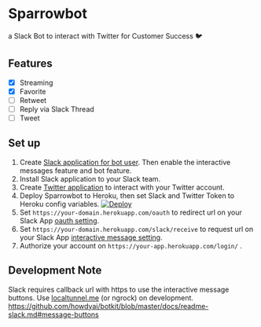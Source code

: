 # Sparrowbot

a Slack Bot to interact with Twitter for Customer Success :bird:

## Features

- [x] Streaming
- [x] Favorite
- [ ] Retweet
- [ ] Reply via Slack Thread
- [ ] Tweet

## Set up

1. Create [Slack application for bot user](https://api.slack.com/apps?new_app=1). Then enable the interactive messages feature and bot feature.
2. Install Slack application to your Slack team.
3. Create [Twitter application](https://apps.twitter.com/app/new) to interact with your Twitter account.
4. Deploy Sparrowbot to Heroku, then set Slack and Twitter Token to Heroku config variables.
[![Deploy](https://www.herokucdn.com/deploy/button.svg)](https://heroku.com/deploy)
5. Set `https://your-domain.herokuapp.com/oauth` to redirect url on your Slack App [oauth setting](https://api.slack.com/apps/).
6. Set `https://your-domain.herokuapp.com/slack/receive` to request url on your Slack App [interactive message setting](https://api.slack.com/apps/).
7. Authorize your account on `https://your-app.herokuapp.com/login/` .

## Development Note

Slack requires callback url with https to use the interactive message buttons. Use [localtunnel.me](http://localtunnel.me/) (or ngrock) on development.  
https://github.com/howdyai/botkit/blob/master/docs/readme-slack.md#message-buttons
